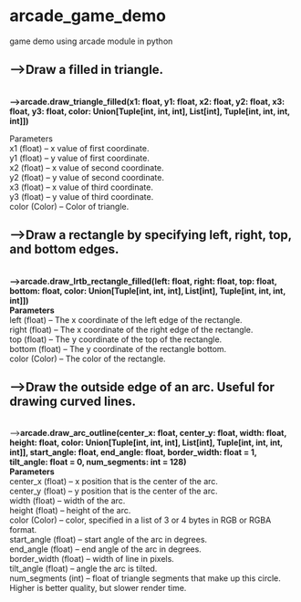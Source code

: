 # arcade_game_demo
game demo using arcade module in python<br>
<h2>-->Draw a filled in triangle.</h2><br>
<b>-->arcade.draw_triangle_filled(x1: float, y1: float, x2: float, y2: float, x3: float, y3: float, color: Union[Tuple[int, int, int], List[int], Tuple[int, int, int, int]])</b><br>

Parameters<br>
x1 (float) – x value of first coordinate.<br>
y1 (float) – y value of first coordinate.<br>
x2 (float) – x value of second coordinate.<br>
y2 (float) – y value of second coordinate.<br>
x3 (float) – x value of third coordinate.<br>
y3 (float) – y value of third coordinate.<br>
color (Color) – Color of triangle.<br>

<h2>-->Draw a rectangle by specifying left, right, top, and bottom edges.</h2><br>
<b>-->arcade.draw_lrtb_rectangle_filled(left: float, right: float, top: float, bottom: float, color: Union[Tuple[int, int, int], List[int], Tuple[int, int, int, int]])</b><br>
<b>Parameters</b><br>
left (float) – The x coordinate of the left edge of the rectangle.<br>
right (float) – The x coordinate of the right edge of the rectangle.<br>
top (float) – The y coordinate of the top of the rectangle.<br>
bottom (float) – The y coordinate of the rectangle bottom.<br>
color (Color) – The color of the rectangle.<br>

<h2>-->Draw the outside edge of an arc. Useful for drawing curved lines.</h2><br>
--><b>arcade.draw_arc_outline(center_x: float, center_y: float, width: float, height: float, color: Union[Tuple[int, int, int], List[int], Tuple[int, int, int, int]], start_angle: float, end_angle: float, border_width: float = 1, tilt_angle: float = 0, num_segments: int = 128)</b><br>
<b>Parameters</b><br>
center_x (float) – x position that is the center of the arc.<br>
center_y (float) – y position that is the center of the arc.<br>
width (float) – width of the arc.<br>
height (float) – height of the arc.<br>
color (Color) – color, specified in a list of 3 or 4 bytes in RGB or RGBA format.<br>
start_angle (float) – start angle of the arc in degrees.<br>
end_angle (float) – end angle of the arc in degrees.<br>
border_width (float) – width of line in pixels.<br>
tilt_angle (float) – angle the arc is tilted.<br>
num_segments (int) – float of triangle segments that make up this circle. Higher is better quality, but slower render time.<br>


